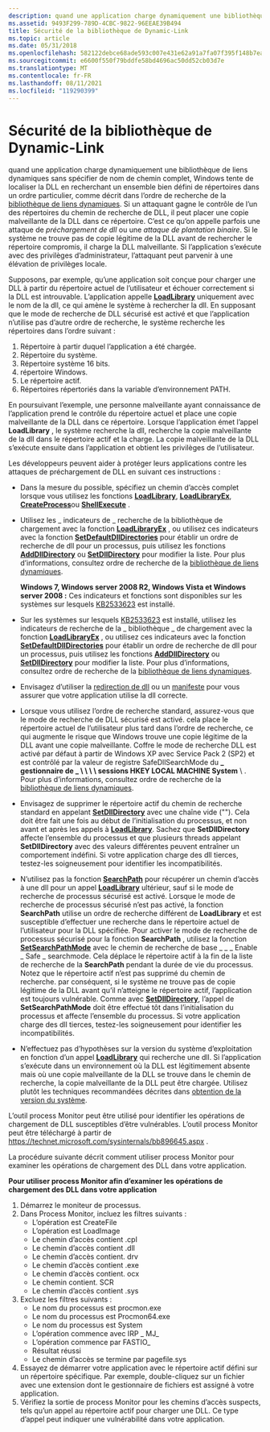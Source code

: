 ```yaml
---
description: quand une application charge dynamiquement une bibliothèque de liens dynamiques sans spécifier de nom de chemin d’accès qualifié complet, Windows tente de localiser la DLL en recherchant un ensemble bien défini de répertoires dans un ordre particulier, comme décrit dans Dynamic-Link ordre de recherche de la bibliothèque. Si un attaquant gagne le contrôle de l’un des répertoires du chemin de recherche de DLL, il peut placer une copie malveillante de la DLL dans ce répertoire. C’est ce qu’on appelle parfois une attaque de préchargement de DLL ou une attaque de plantation binaire.
ms.assetid: 9493F299-789D-4CBC-9822-96EEAE39B494
title: Sécurité de la bibliothèque de Dynamic-Link
ms.topic: article
ms.date: 05/31/2018
ms.openlocfilehash: 582122debce68ade593c007e431e62a91a7fa07f395f148b7eaa05cac13bc56a
ms.sourcegitcommit: e6600f550f79bddfe58bd4696ac50dd52cb03d7e
ms.translationtype: MT
ms.contentlocale: fr-FR
ms.lasthandoff: 08/11/2021
ms.locfileid: "119290399"
---
```

# <a name="dynamic-link-library-security"></a>Sécurité de la bibliothèque de Dynamic-Link

quand une application charge dynamiquement une bibliothèque de liens dynamiques sans spécifier de nom de chemin complet, Windows tente de localiser la DLL en recherchant un ensemble bien défini de répertoires dans un ordre particulier, comme décrit dans l’ordre de recherche de la [bibliothèque de liens dynamiques](dynamic-link-library-search-order.md). Si un attaquant gagne le contrôle de l’un des répertoires du chemin de recherche de DLL, il peut placer une copie malveillante de la DLL dans ce répertoire. C’est ce qu’on appelle parfois une attaque de *préchargement de dll* ou une *attaque de plantation binaire*. Si le système ne trouve pas de copie légitime de la DLL avant de rechercher le répertoire compromis, il charge la DLL malveillante. Si l’application s’exécute avec des privilèges d’administrateur, l’attaquant peut parvenir à une élévation de privilèges locale.

Supposons, par exemple, qu’une application soit conçue pour charger une DLL à partir du répertoire actuel de l’utilisateur et échouer correctement si la DLL est introuvable. L’application appelle [**LoadLibrary**](/windows/win32/api/libloaderapi/nf-libloaderapi-loadlibrarya) uniquement avec le nom de la dll, ce qui amène le système à rechercher la dll. En supposant que le mode de recherche de DLL sécurisé est activé et que l’application n’utilise pas d’autre ordre de recherche, le système recherche les répertoires dans l’ordre suivant :

1.  Répertoire à partir duquel l’application a été chargée.
2.  Répertoire du système.
3.  Répertoire système 16 bits.
4.  répertoire Windows.
5.  Le répertoire actif.
6.  Répertoires répertoriés dans la variable d’environnement PATH.

En poursuivant l’exemple, une personne malveillante ayant connaissance de l’application prend le contrôle du répertoire actuel et place une copie malveillante de la DLL dans ce répertoire. Lorsque l’application émet l’appel **LoadLibrary** , le système recherche la dll, recherche la copie malveillante de la dll dans le répertoire actif et la charge. La copie malveillante de la DLL s’exécute ensuite dans l’application et obtient les privilèges de l’utilisateur.

Les développeurs peuvent aider à protéger leurs applications contre les attaques de préchargement de DLL en suivant ces instructions :

-   Dans la mesure du possible, spécifiez un chemin d’accès complet lorsque vous utilisez les fonctions [**LoadLibrary**](/windows/win32/api/libloaderapi/nf-libloaderapi-loadlibrarya), [**LoadLibraryEx**](/windows/desktop/api/LibLoaderAPI/nf-libloaderapi-loadlibraryexa), [**CreateProcess**](/windows/desktop/api/processthreadsapi/nf-processthreadsapi-createprocessa)ou [**ShellExecute**](/windows/desktop/api/shellapi/nf-shellapi-shellexecutea) .
-   Utilisez les \_ indicateurs de \_ recherche de la bibliothèque de chargement avec la fonction [**LoadLibraryEx**](/windows/desktop/api/LibLoaderAPI/nf-libloaderapi-loadlibraryexa) , ou utilisez ces indicateurs avec la fonction [**SetDefaultDllDirectories**](/windows/desktop/api/LibLoaderAPI/nf-libloaderapi-setdefaultdlldirectories) pour établir un ordre de recherche de dll pour un processus, puis utilisez les fonctions [**AddDllDirectory**](/windows/desktop/api/LibLoaderAPI/nf-libloaderapi-adddlldirectory) ou [**SetDllDirectory**](/windows/desktop/api/Winbase/nf-winbase-setdlldirectorya) pour modifier la liste. Pour plus d’informations, consultez ordre de recherche de la [bibliothèque de liens dynamiques](dynamic-link-library-search-order.md).

    **Windows 7, Windows server 2008 R2, Windows Vista et Windows server 2008 :** Ces indicateurs et fonctions sont disponibles sur les systèmes sur lesquels [KB2533623](https://support.microsoft.com/kb/2533623) est installé.

-   Sur les systèmes sur lesquels [KB2533623](https://support.microsoft.com/kb/2533623) est installé, utilisez les indicateurs de recherche de la \_ bibliothèque \_ de chargement avec la fonction [**LoadLibraryEx**](/windows/desktop/api/LibLoaderAPI/nf-libloaderapi-loadlibraryexa) , ou utilisez ces indicateurs avec la fonction [**SetDefaultDllDirectories**](/windows/desktop/api/LibLoaderAPI/nf-libloaderapi-setdefaultdlldirectories) pour établir un ordre de recherche de dll pour un processus, puis utilisez les fonctions [**AddDllDirectory**](/windows/desktop/api/LibLoaderAPI/nf-libloaderapi-adddlldirectory) ou [**SetDllDirectory**](/windows/desktop/api/Winbase/nf-winbase-setdlldirectorya) pour modifier la liste. Pour plus d’informations, consultez ordre de recherche de la [bibliothèque de liens dynamiques](dynamic-link-library-search-order.md).
-   Envisagez d’utiliser la [redirection de dll](dynamic-link-library-redirection.md) ou un [manifeste](/windows/desktop/SbsCs/manifests) pour vous assurer que votre application utilise la dll correcte.
-   Lorsque vous utilisez l’ordre de recherche standard, assurez-vous que le mode de recherche de DLL sécurisé est activé. cela place le répertoire actuel de l’utilisateur plus tard dans l’ordre de recherche, ce qui augmente le risque que Windows trouve une copie légitime de la DLL avant une copie malveillante. Coffre le mode de recherche DLL est activé par défaut à partir de Windows XP avec Service Pack 2 (SP2) et est contrôlé par la valeur de registre SafeDllSearchMode du **\_ gestionnaire de \_ \\ \\ \\ \\ sessions HKEY LOCAL MACHINE System** \\  . Pour plus d’informations, consultez ordre de recherche de la [bibliothèque de liens dynamiques](dynamic-link-library-search-order.md).
-   Envisagez de supprimer le répertoire actif du chemin de recherche standard en appelant [**SetDllDirectory**](/windows/desktop/api/Winbase/nf-winbase-setdlldirectorya) avec une chaîne vide (""). Cela doit être fait une fois au début de l’initialisation du processus, et non avant et après les appels à [**LoadLibrary**](/windows/win32/api/libloaderapi/nf-libloaderapi-loadlibrarya). Sachez que **SetDllDirectory** affecte l’ensemble du processus et que plusieurs threads appelant **SetDllDirectory** avec des valeurs différentes peuvent entraîner un comportement indéfini. Si votre application charge des dll tierces, testez-les soigneusement pour identifier les incompatibilités.
-   N’utilisez pas la fonction [**SearchPath**](/windows/desktop/api/processenv/nf-processenv-searchpathw) pour récupérer un chemin d’accès à une dll pour un appel [**LoadLibrary**](/windows/win32/api/libloaderapi/nf-libloaderapi-loadlibrarya) ultérieur, sauf si le mode de recherche de processus sécurisé est activé. Lorsque le mode de recherche de processus sécurisé n’est pas activé, la fonction **SearchPath** utilise un ordre de recherche différent de **LoadLibrary** et est susceptible d’effectuer une recherche dans le répertoire actuel de l’utilisateur pour la DLL spécifiée. Pour activer le mode de recherche de processus sécurisé pour la fonction **SearchPath** , utilisez la fonction [**SetSearchPathMode**](/windows/desktop/api/winbase/nf-winbase-setsearchpathmode) avec le chemin de recherche de base \_ \_ \_ Enable \_ Safe \_ searchmode. Cela déplace le répertoire actif à la fin de la liste de recherche de la **SearchPath** pendant la durée de vie du processus. Notez que le répertoire actif n’est pas supprimé du chemin de recherche. par conséquent, si le système ne trouve pas de copie légitime de la DLL avant qu’il n’atteigne le répertoire actif, l’application est toujours vulnérable. Comme avec [**SetDllDirectory**](/windows/desktop/api/Winbase/nf-winbase-setdlldirectorya), l’appel de **SetSearchPathMode** doit être effectué tôt dans l’initialisation du processus et affecte l’ensemble du processus. Si votre application charge des dll tierces, testez-les soigneusement pour identifier les incompatibilités.
-   N’effectuez pas d’hypothèses sur la version du système d’exploitation en fonction d’un appel [**LoadLibrary**](/windows/win32/api/libloaderapi/nf-libloaderapi-loadlibrarya) qui recherche une dll. Si l’application s’exécute dans un environnement où la DLL est légitimement absente mais où une copie malveillante de la DLL se trouve dans le chemin de recherche, la copie malveillante de la DLL peut être chargée. Utilisez plutôt les techniques recommandées décrites dans [obtention de la version du système](/windows/desktop/SysInfo/getting-the-system-version).

L’outil process Monitor peut être utilisé pour identifier les opérations de chargement de DLL susceptibles d’être vulnérables. L’outil process Monitor peut être téléchargé à partir de <https://technet.microsoft.com/sysinternals/bb896645.aspx> .

La procédure suivante décrit comment utiliser process Monitor pour examiner les opérations de chargement des DLL dans votre application.

**Pour utiliser process Monitor afin d’examiner les opérations de chargement des DLL dans votre application**

1.  Démarrez le moniteur de processus.
2.  Dans Process Monitor, incluez les filtres suivants :
    -   L’opération est CreateFile
    -   L’opération est LoadImage
    -   Le chemin d’accès contient .cpl
    -   Le chemin d’accès contient .dll
    -   Le chemin d’accès contient. drv
    -   Le chemin d’accès contient .exe
    -   Le chemin d’accès contient. ocx
    -   Le chemin contient. SCR
    -   Le chemin d’accès contient .sys
3.  Excluez les filtres suivants :
    -   Le nom du processus est procmon.exe
    -   Le nom du processus est Procmon64.exe
    -   Le nom du processus est System
    -   L’opération commence avec IRP \_ MJ\_
    -   L’opération commence par FASTIO\_
    -   Résultat réussi
    -   Le chemin d’accès se termine par pagefile.sys
4.  Essayez de démarrer votre application avec le répertoire actif défini sur un répertoire spécifique. Par exemple, double-cliquez sur un fichier avec une extension dont le gestionnaire de fichiers est assigné à votre application.
5.  Vérifiez la sortie de process Monitor pour les chemins d’accès suspects, tels qu’un appel au répertoire actif pour charger une DLL. Ce type d’appel peut indiquer une vulnérabilité dans votre application.

 

 
